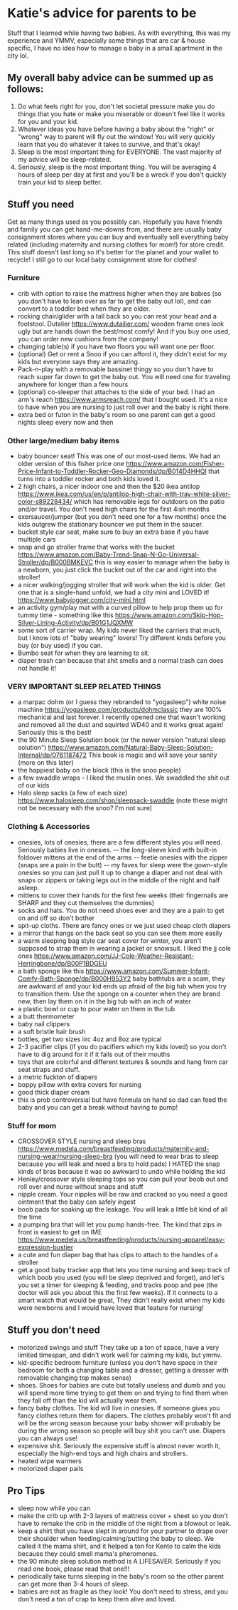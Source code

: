 # Katie's advice for parents to be
Stuff that I learned while having two babies. As with everything, this was my experience and YMMV, especially some things that are car & house specific, I have no idea how to manage a baby in a small apartment in the city lol.

## My overall baby advice can be summed up as follows:

1. Do what feels right for you, don't let societal pressure make you do things that you hate or make you miserable or doesn't feel like it works for you and your kid.
2. Whatever ideas you have before having a baby about the "right" or "wrong" way to parent will fly out the window! You will very quickly learn that you do whatever it takes to survive, and that's okay!
3. Sleep is the most important thing for EVERYONE. The vast majority of my advice will be sleep-related.
4. Seriously, sleep is the most important thing. You will be averaging 4 hours of sleep per day at first and you'll be a wreck if you don't quickly train your kid to sleep better.

## Stuff you need
Get as many things used as you possibly can. Hopefully you have friends and family you can get hand-me-downs from, and there are usually baby consignment stores where you can buy and eventually sell everything baby related (including maternity and nursing clothes for mom!) for store credit. This stuff doesn't last long so it's better for the planet and your wallet to recycle! I still go to our local baby consignment store for clothes!

### Furniture
- crib with option to raise the mattress higher when they are babies (so you don't have to lean over as far to get the baby out lol), and can convert to a toddler bed when they are older.
- rocking chair/glider with a tall back so you can rest your head and a footstool. Dutalier https://www.dutailier.com/ wooden frame ones look ugly but are hands down the best/most comfy! And if you buy one used, you can order new cushions from the company!
- changing table(s) if you have two floors you will want one per floor.
- (optional) Get or rent a Snoo if you can afford it, they didn't exist for my kids but everyone says they are amazing.
- Pack-n-play with a removable bassinet thingy so you don't have to reach super far down to get the baby out. You will need one for traveling anywhere for longer than a few hours
- (optional) co-sleeper that attaches to the side of your bed. I had an arm's reach https://www.armsreach.com/ that I bought used. It's a nice to have when you are nursing to just roll over and the baby is right there. 
- extra bed or futon in the baby's room so one parent can get a good nights sleep every now and then

### Other large/medium baby items
- baby bouncer seat! This was one of our most-used items. We had an older version of this fisher price one https://www.amazon.com/Fisher-Price-Infant-to-Toddler-Rocker-Geo-Diamonds/dp/B014D4HHQI that turns into a toddler rocker and both kids loved it.
- 2 high chairs, a nicer indoor one and then the $20 ikea antilop https://www.ikea.com/us/en/p/antilop-high-chair-with-tray-white-silver-color-s89228434/ which has removable legs for outdoors on the patio and/or travel. You don't need high chairs for the first 4ish months
- exersaucer/jumper (but you don't need one for a few months) once the kids outgrew the stationary bouncer we put them in the saucer.
- bucket style car seat, make sure to buy an extra base if you have multiple cars
- snap and go stroller frame that works with the bucket https://www.amazon.com/Baby-Trend-Snap-N-Go-Universal-Stroller/dp/B000BMKEVC this is way easier to manage when the baby is a newborn, you just click the bucket out of the car and right into the stroller!
- a nicer walking/jogging stroller that will work when the kid is older. Get one that is a single-hand unfold, we had a city mini and LOVED it! https://www.babyjogger.com/city-mini.html
- an activity gym/play mat with a curved pillow to help prop them up for tummy time - something like this https://www.amazon.com/Skip-Hop-Silver-Lining-Activity/dp/B01G1JQXMW
- some sort of carrier wrap. My kids never liked the carriers that much, but I know lots of "baby wearing" lovers! Try different kinds before you buy (or buy used) if you can.
- Bumbo seat for when they are learning to sit.
- diaper trash can because that shit smells and a normal trash can does not handle it!

### VERY IMPORTANT SLEEP RELATED THINGS
- a marpac dohm (or I guess they rebranded to "yogasleep") white noise machine https://yogasleep.com/products/dohmclassic they are 100% mechanical and last forever. I recently opened one that wasn't working and removed all the dust and squirted WD40 and it works great again! Seriously this is the best!
- the 90 Minute Sleep Solution book (or the newer version "natural sleep solution") https://www.amazon.com/Natural-Baby-Sleep-Solution-Internal/dp/0761187472 This book is magic and will save your sanity (more on this later)
- the happiest baby on the block (this is the snoo people)
- a few swaddle wraps - I liked the muslin ones. We swaddled the shit out of our kids
- Halo sleep sacks (a few of each size)  https://www.halosleep.com/shop/sleepsack-swaddle (note these might not be necessary with the snoo? I'm not sure)

### Clothing & Accessories
- onesies, lots of onesies, there are a few different styles you will need. Seriously babies live in onesies. 
-- the long-sleeve kind with built-in foldover mittens at the end of the arms
-- feetie onesies with the zipper (snaps are a pain in the butt)
-- my faves for sleep were the gown-style onesies so you can just pull it up to change a diaper and not deal with snaps or zippers or taking legs out in the middle of the night and half asleep.
- mittens to cover their hands for the first few weeks (their fingernails are SHARP and they cut themselves the dummies)
- socks and hats. You do not need shoes ever and they are a pain to get on and off so don't bother
- spit-up cloths. There are fancy ones or we just used cheap cloth diapers
- a mirror that hangs on the back seat so you can see them more easily 
- a warm sleeping bag style car seat cover for winter, you aren't supposed to strap them in wearing a jacket or snowsuit. I liked the jj cole ones https://www.amazon.com/JJ-Cole-Weather-Resistant-Herringbone/dp/B00P1BDGEU
- a bath sponge like this https://www.amazon.com/Summer-Infant-Comfy-Bath-Sponge/dp/B000H953Y2  baby bathtubs are a scam, they are awkward af and your kid ends up afraid of the big tub when you try to transition them. Use the sponge on a counter when they are brand new, then lay them on it in the big tub with an inch of water 
- a plastic bowl or cup to pour water on them in the tub
- a butt thermometer
- baby nail clippers
- a soft bristle hair brush
- bottles, get two sizes iirc 4oz and 8oz are typical
- 2-3 pacifier clips (if you do pacifiers which my kids loved) so you don't have to dig around for it if it falls out of their mouths
- toys that are colorful and different textures & sounds and hang from car seat straps and stuff. 
- a metric fuckton of diapers
- boppy pillow with extra covers for nursing 
- good thick diaper cream
- this is prob controversial but have formula on hand so dad can feed the baby and you can get a break without having to pump!

### Stuff for mom
- CROSSOVER STYLE nursing and sleep bras  https://www.medela.com/breastfeeding/products/maternity-and-nursing-wear/nursing-sleep-bra (you will need to wear bras to sleep because you will leak and need a bra to hold pads) I HATED the snap kinds of bras because it was so awkward to undo while holding the kid
- Henley/crossover style sleeping tops so you can pull your boob out and roll over and nurse without snaps and stuff
- nipple cream. Your nipples will be raw and cracked so you need a good ointment that the baby can safely ingest
- boob pads for soaking up the leakage. You will leak a little bit kind of all the time 
- a pumping bra that will let you pump hands-free. The kind that zips in front is easiest to get on IME https://www.medela.us/breastfeeding/products/nursing-apparel/easy-expression-bustier
- a cute and fun diaper bag that has clips to attach to the handles of a stroller
- get a good baby tracker app that lets you time nursing and keep track of which boob you used (you will be sleep deprived and forget), and let's you set a timer for sleeping & feeding, and tracks poop and pee (the doctor will ask you about this the first few weeks). If it connects to a smart watch that would be great, They didn't really exist when my kids were newborns and I would have loved that feature for nursing!

## Stuff you don't need
- motorized swings and stuff They take up a ton of space, have a very limited timespan, and didn't work well for calming my kids, but ymmv.
- kid-specific bedroom furniture (unless you don't have space in their bedroom for both a changing table and a dresser, getting a dresser with removable changing top makes sense)
- shoes. Shoes for babies are cute but totally useless and dumb and you will spend more time trying to get them on and trying to find them when they fall off than the kid will actually wear them.
- fancy baby clothes. The kid will live in onesies. If someone gives you fancy clothes return them for diapers. The clothes probably won't fit and will be the wrong season because your baby shower will probably be during the wrong season so people will buy shit you can't use. Diapers you can always use!
- expensive shit. Seriously the expensive stuff is almost never worth it, especially the high-end toys and high chairs and strollers.
- heated wipe warmers
- motorized diaper pails

## Pro Tips
- sleep now while you can
- make the crib up with 2-3 layers of mattress cover + sheet so you don't have to remake the crib in the middle of the night from a blowout or leak.
- keep a shirt that you have slept in around for your partner to drape over their shoulder when feeding/calming/putting the baby to sleep. We called it the mama shirt, and it helped a ton for Kento to calm the kids because they could smell mama's pheromones.
- the 90 minute sleep solution method is A LIFESAVER. Seriously if you read one book, please read that one!!!
- periodically take turns sleeping in the baby's room so the other parent can get more than 3-4 hours of sleep.
- babies are not as fragile as they look! You don't need to stress, and you don't need a ton of crap to keep them alive and loved. 
